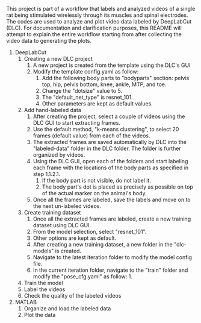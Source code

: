This project is part of a workflow that labels and analyzed videos of a single rat being stimulated wirelessly through its muscles and spinal electrodes. The codes are used to analyze and plot video data labeled by DeepLabCut (DLC). For documentation and clarification purposes, this README will attempt to explain the entire workflow starting from after collecting the video data to generating the plots.
1. DeepLabCut
   1. Creating a new DLC project
      1. A new project is created from the template using the DLC's GUI
      2. Modify the template config.yaml as follow:
         1. Add the following body parts to "bodyparts" section: pelvis top, hip, pelvis bottom, knee, ankle, MTP, and toe.
         2. Change the "dotsize" value to 5.
         3. The "default_net_type" is resnet_101.
         4. Other parameters are kept as default values.
   2. Add hand-labeled data
      1. After creating the project, select a couple of videos using the DLC GUI to start extracting frames. 
      2. Use the default method, "k-means clustering", to select 20 frames (default value) from each of the videos.
      3. The extracted frames are saved automatically by DLC into the "labeled-data" folder in the DLC folder. The folder is further organized by videos.
      4. Using the DLC GUI, open each of the folders and start labeling each frame with the locations of the body parts as specified in step 1.1.2.1.
         1. If the body part is not visible, do not label it.
         2. The body part's dot is placed as precisely as possible on top of the actual marker on the animal's body.
      5. Once all the frames are labeled, save the labels and move on to the next un-labeled videos.
   3. Create training dataset
      1. Once all the extracted frames are labeled, create a new training dataset using DLC GUI. 
      2. From the model selection, select "resnet_101".
      3. Other options are kept as default.
      4. After creating a new training dataset, a new folder in the "dlc-models" is created. 
      5. Navigate to the latest iteration folder to modify the model config file.
      6. In the current iteration folder, navigate to the "train" folder and modify the "pose_cfg.yaml" as follow:
         1. 
   4. Train the model
   5. Label the videos
   6. Check the quality of the labeled videos
2. MATLAB
   1. Organize and load the labeled data
   2. Plot the data